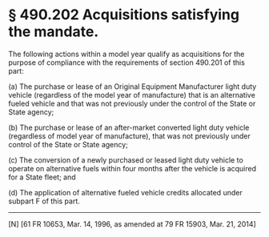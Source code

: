 # § 490.202   Acquisitions satisfying the mandate.

The following actions within a model year qualify as acquisitions for the purpose of compliance with the requirements of section 490.201 of this part: 


(a) The purchase or lease of an Original Equipment Manufacturer light duty vehicle (regardless of the model year of manufacture) that is an alternative fueled vehicle and that was not previously under the control of the State or State agency;


(b) The purchase or lease of an after-market converted light duty vehicle (regardless of model year of manufacture), that was not previously under control of the State or State agency; 


(c) The conversion of a newly purchased or leased light duty vehicle to operate on alternative fuels within four months after the vehicle is acquired for a State fleet; and 


(d) The application of alternative fueled vehicle credits allocated under subpart F of this part. 



---

[N] [61 FR 10653, Mar. 14, 1996, as amended at 79 FR 15903, Mar. 21, 2014]




